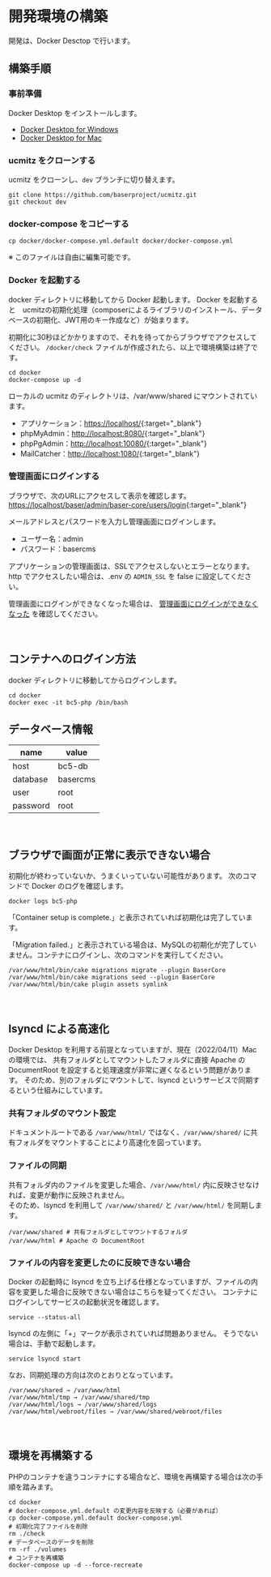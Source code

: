 # 開発環境の構築

開発は、Docker Desctop で行います。

## 構築手順

### 事前準備
Docker Desktop をインストールします。

- [Docker Desktop for Windows](https://hub.docker.com/editions/community/docker-ce-desktop-windows/)
- [Docker Desktop for Mac](https://hub.docker.com/editions/community/docker-ce-desktop-mac/)

### ucmitz をクローンする
ucmitz をクローンし、`dev` ブランチに切り替えます。

```
git clone https://github.com/baserproject/ucmitz.git
git checkout dev
```


### docker-compose をコピーする

```
cp docker/docker-compose.yml.default docker/docker-compose.yml
```

※ このファイルは自由に編集可能です。

### Docker を起動する
docker ディレクトリに移動してから Docker 起動します。
Docker を起動すると　ucmitzの初期化処理（composerによるライブラリのインストール、データベースの初期化、JWT用のキー作成など）が始まります。  

初期化に30秒ほどかかりますので、それを待ってからブラウザでアクセスしてください。 `/docker/check` ファイルが作成されたら、以上で環境構築は終了です。

```
cd docker
docker-compose up -d
```

ローカルの ucmitz のディレクトリは、/var/www/shared にマウントされています。  

- アプリケーション：[https://localhost/](https://localhost/){:target="_blank"}
- phpMyAdmin：[http://localhost:8080/](http://localhost:8080/){:target="_blank"}
- phpPgAdmin：[http://localhost:10080/](http://localhost:10080/){:target="_blank"}
- MailCatcher：[http://localhost:1080/](http://localhost:1080/){:target="_blank"}

### 管理画面にログインする

ブラウザで、次のURLにアクセスして表示を確認します。
[https://localhost/baser/admin/baser-core/users/login](https://localhost/baser/admin/baser-core/users/login){:target="_blank"}
   
メールアドレスとパスワードを入力し管理画面にログインします。

- ユーザー名：admin
- パスワード：basercms

アプリケーションの管理画面は、SSLでアクセスしないとエラーとなります。  
http でアクセスしたい場合は、.env の `ADMIN_SSL` を false  に設定してください。

管理画面にログインができなくなった場合は、 [管理画面にログインができなくなった](https://baserproject.github.io/5/ucmitz/etc/troubleshooting#%E7%AE%A1%E7%90%86%E7%94%BB%E9%9D%A2%E3%81%AB%E3%83%AD%E3%82%B0%E3%82%A4%E3%83%B3%E3%81%A7%E3%81%8D%E3%81%AA%E3%81%8F%E3%81%AA%E3%81%A3%E3%81%9F) を確認してください。

　
## コンテナへのログイン方法

docker ディレクトリに移動してからログインします。

```
cd docker
docker exec -it bc5-php /bin/bash
```

## データベース情報

| name | value |
|-----------|------------|
| host | bc5-db |
| database | basercms |
| user | root |
| password | root |

　
## ブラウザで画面が正常に表示できない場合

初期化が終わっていないか、うまくいっていない可能性があります。
次のコマンドで Docker のログを確認します。

```shell
docker logs bc5-php
````

「Container setup is complete.」と表示されていれば初期化は完了しています。  

「Migration failed.」と表示されている場合は、MySQLの初期化が完了していません。コンテナにログインし、次のコマンドを実行してください。

```shell
/var/www/html/bin/cake migrations migrate --plugin BaserCore
/var/www/html/bin/cake migrations seed --plugin BaserCore
/var/www/html/bin/cake plugin assets symlink
```

　
## lsyncd による高速化

Docker Desktop を利用する前提となっていますが、現在（2022/04/11）Macの環境では、
共有フォルダとしてマウントしたフォルダに直接 Apache の DocumentRoot を設定すると処理速度が非常に遅くなるという問題があります。
そのため、別のフォルダにマウントして、lsyncd というサービスで同期するという仕組みにしています。


### 共有フォルダのマウント設定

ドキュメントルートである `/var/www/html/` ではなく、`/var/www/shared/` に共有フォルダをマウントすることにより高速化を図っています。


### ファイルの同期

共有フォルダ内のファイルを変更した場合、`/var/www/html/` 内に反映させなければ、変更が動作に反映されません。  
そのため、lsyncd を利用して `/var/www/shared/` と `/var/www/html/` を同期します。

```shell
/var/www/shared # 共有フォルダとしてマウントするフォルダ
/var/www/html # Apache の DocumentRoot
```

### ファイルの内容を変更したのに反映できない場合

Docker の起動時に lsyncd を立ち上げる仕様となっていますが、ファイルの内容を変更した場合に反映できない場合はこちらを疑ってください。
コンテナにログインしてサービスの起動状況を確認します。

```shell
service --status-all
```

lsyncd の左側に「+」マークが表示されていれば問題ありません。
そうでない場合は、手動で起動します。

```shell
service lsyncd start
```

なお、同期処理の方向は次のとおりとなっています。

```shell
/var/www/shared → /var/www/html
/var/www/html/tmp → /var/www/shared/tmp
/var/www/html/logs → /var/www/shared/logs
/var/www/html/webroot/files → /var/www/shared/webroot/files
```

　
## 環境を再構築する

PHPのコンテナを違うコンテナにする場合など、環境を再構築する場合は次の手順を踏みます。

```shell
cd docker
# docker-compose.yml.default の変更内容を反映する（必要があれば）
cp docker-compose.yml.default docker-compose.yml
# 初期化完了ファイルを削除
rm ./check
# データベースのデータを削除
rm -rf ./volumes
# コンテナを再構築
docker-compose up -d --force-recreate
```

